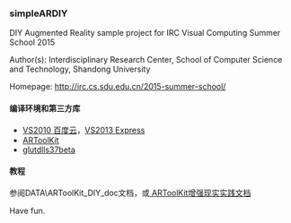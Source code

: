 ### simpleARDIY ###

DIY Augmented Reality sample project for IRC Visual Computing Summer School 2015

Author(s): Interdisciplinary Research Center, School of Computer Science and Technology, Shandong University

Homepage:  http://irc.cs.sdu.edu.cn/2015-summer-school/

#### 编译环境和第三方库 ####
- [VS2010 百度云](http://pan.baidu.com/s/1o6IcqoE)，[VS2013 Express](https://www.visualstudio.com/zh-cn/downloads/download-visual-studio-vs.aspx)
- [ARToolKit](http://www.artoolkit.org/download-artoolkit-sdk)
- [glutdlls37beta](https://www.opengl.org/resources/libraries/glut/glutdlls37beta.zip)

#### 教程 ####
参阅DATA\ARToolKit_DIY_doc文档，或[ ARToolKit增强现实实践文档](http://imbinwang.github.io/blog/simple-ar-diy)

Have fun.

